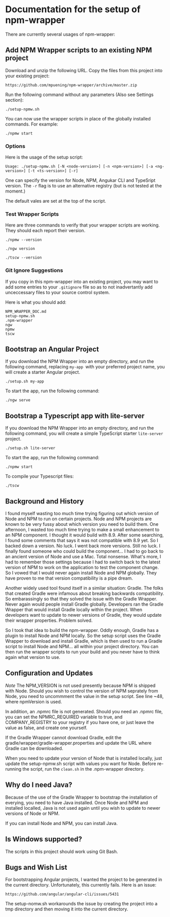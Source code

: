 # Documentation for the setup of npm-wrapper

There are currently several usages of npm-wrapper:

## Add NPM Wrapper scripts to an existing NPM project

Download and unzip the following URL. Copy the files from this project into your
existing project:
```
https://github.com/mpuening/npm-wrapper/archive/master.zip
```

Run the following command without any parameters (Also see Settings section):
```
./setup-npmw.sh
```

You can now use the wrapper scripts in place of the globally installed commands.
For example:
```
./npmw start
```

### Options

Here is the usage of the setup script:

```
Usage: ./setup-npmw.sh [-N <node-version>] [-n <npm-version>] [-a <ng-version>] [-t <ts-version>] [-r]
```

One can specify the version for Node, NPM, Angukar CLI and TypeSript version. The `-r` flag is to use an alternative registry (but is not tested at the moment.)

The default vales are set at the top of the script.

### Test Wrapper Scripts

Here are three commands to verify that your wrapper scripts are working. They should each report their version.

```
./npmw --version
```

```
./ngw version
```

```
./tscw --version
```

### Git Ignore Suggestions

If you copy in this npm-wrapper into an existing project, you may want to add some
entries to your `.gitignore` file so as to not inadvertantly add unceccessary files
to your source control system.

Here is what you should add:

```
NPM_WRAPPER_DOC.md
setup-npmw.sh
.npm-wrapper
ngw
npmw
tscw
```

## Bootstrap an Angular Project

If you download the NPM Wrapper into an empty directory, and run the following command,
replacing `my-app `with your preferred project name, you will create a starter Angular
project.

```
./setup.sh my-app
```

To start the app, run the following command:
```
./ngw serve
```

## Bootstrap a Typescript app with lite-server

If you download the NPM Wrapper into an empty directory, and run the following command,
you will create a simple TypeScript starter `lite-server` project.

```
./setup.sh lite-server
```

To start the app, run the following command:
```
./npmw start
```

To compile your Typescript files:
```
./tscw
```

## Background and History

I found myself wasting too much time trying figuring out which version
of Node and NPM to run on certain projects. Node and NPM projects are known
to be very fussy about which version you need to build them. One afternoon, I wasted
too much time trying to make a small enhancement to an NPM component. I thought it
would build with 8.9. After some searching, I found some comments that says it
was not compatible with 8.9 yet. So I backed down a version. No luck. I went
back more versions. Still no luck. I finally found someone who could build the
component... I had to go back to an ancient version of Node and use a Mac. Total nonsense.
What's more, I had to remember those settings because I had to switch back to the
latest version of NPM to work on the application to test the component change. So I vowed
that I would never again install Node and NPM globally. They have proven to me that version
compatibility is a pipe dream. 

Another widely used tool found itself in a similar situation: Gradle. The folks
that created Gradle were infamous about breaking backwards compatibility. So
embarassingly so that they solved the issue with the Gradle Wrapper. Never
again would people install Gradle globally. Developers ran the Gradle Wrapper that
would install Gradle locally within the project. When developers want to update
to newer versions of Gradle, they would update their wrapper properties. Problem
solved.

So I took that idea to build the npm-wrapper. Oddly enough, Gradle has a plugin
to install Node and NPM locally. So the setup script uses the Gradle Wrapper to 
download and install Gradle, which is then used to run a Gradle script to install
Node and NPM... all within your project directory. You can then run the wrapper
scripts to run your build and you never have to think again what version to use.

## Configuration and Updates

*Note* The NPM_VERSION is not used presently because NPM is shipped with Node.
Should you wish to control the version of NPM seprately from Node, you need
to uncommment the value in the setup script. See line ~48, where npmVersion is
used.

In addition, an .npmrc file is not generated. Should you need an .npmrc file, you can set
the NPMRC_REQUIRED variable to true, and COMPANY_REGISTRY to your registry if you have one,
or just leave the value as false, and create one yourself.

If the Gradle Wrapper cannot download Gradle, edit the gradle/wrapper/gradle-wrapper.properties and update the URL where Gradle can be downloaded.

When you need to update your version of Node that is installed locally, just update the setup-npmw.sh script with values you want for Node. Before re-running the script, run
the `clean.sh` in the .npm-wrapper directory.

## Why do I need Java?

Because of the use of the Gradle Wrapper to bootstrap the installation of everying,
you need to have Java installed. Once Node and NPM and installed localled, Java is
not used again until you wish to update to newer versions of Node or NPM.

If you can install Node and NPM, you can install Java.

## Is Windows supported?

The scripts in this project should work using Git Bash.

## Bugs and Wish List

For bootstrapping Angular projects, I wanted the project to be generated in the current
directory. Unfortunately, this currently fails. Here is an issue:

```
https://github.com/angular/angular-cli/issues/5431
```

The setup-nomw.sh workarounds the issue by creating the project into a tmp directory
and then moving it into the current directory.
